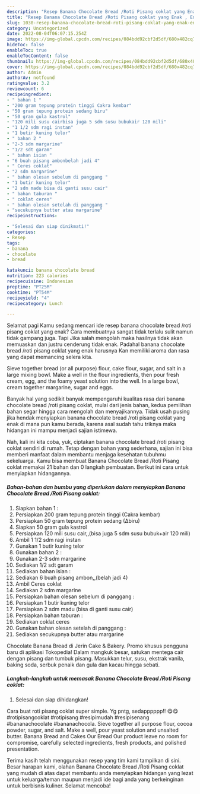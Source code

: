 ```yaml
---
description: "Resep Banana Chocolate Bread /Roti Pisang coklat yang Enak , Enak"
title: "Resep Banana Chocolate Bread /Roti Pisang coklat yang Enak , Enak"
slug: 1030-resep-banana-chocolate-bread-roti-pisang-coklat-yang-enak-enak
category: Uncategorized
date: 2022-08-04T06:07:15.254Z
image: https://img-global.cpcdn.com/recipes/084bdd92cbf2d5df/680x482cq70/banana-chocolate-bread-roti-pisang-coklat-foto-resep-utama.jpg
hideToc: false
enableToc: true
enableTocContent: false
thumbnail: https://img-global.cpcdn.com/recipes/084bdd92cbf2d5df/680x482cq70/banana-chocolate-bread-roti-pisang-coklat-foto-resep-utama.jpg
cover: https://img-global.cpcdn.com/recipes/084bdd92cbf2d5df/680x482cq70/banana-chocolate-bread-roti-pisang-coklat-foto-resep-utama.jpg
author: Admin
authorAv: notfound
ratingvalue: 3.2
reviewcount: 6
recipeingredient:
- " bahan 1 "
- "200 gram tepung protein tinggi Cakra kembar"
- "50 gram tepung protein sedang biru"
- "50 gram gula kastrol"
- "120 mili susu cairbisa juga 5 sdm susu bubukair 120 mili"
- "1 1/2 sdm ragi instan"
- "1 butir kuning telor"
- " bahan 2 "
- "2-3 sdm margarine"
- "1/2 sdt garam"
- " bahan isian "
- "6 buah pisang ambonbelah jadi 4"
- " Ceres coklat"
- "2 sdm margarine"
- " bahan olesan sebelum di panggang "
- "1 butir kuning telor"
- "2 sdm madu bisa di ganti susu cair"
- " bahan taburan "
- " coklat ceres"
- " bahan olesan setelah di panggang "
- "secukupnya butter atau margarine"
recipeinstructions:

- "Selesai dan siap dinikmati!"
categories:
- Resep
tags:
- banana
- chocolate
- bread

katakunci: banana chocolate bread 
nutrition: 223 calories
recipecuisine: Indonesian
preptime: "PT25M"
cooktime: "PT54M"
recipeyield: "4"
recipecategory: Lunch

---
```



Selamat pagi Kamu sedang mencari ide resep banana chocolate bread /roti pisang coklat yang enak? Cara membuatnya sangat tidak terlalu sulit namun tidak gampang juga. Tapi Jika salah mengolah maka hasilnya tidak akan memuaskan dan justru cenderung tidak enak. Padahal banana chocolate bread /roti pisang coklat yang enak harusnya Kan memiliki aroma dan rasa yang dapat memancing selera kita.


Sieve together bread (or all purpose) flour, cake flour, sugar, and salt in a large mixing bowl. Make a well in the flour ingredients, then pour fresh cream, egg, and the foamy yeast solution into the well. In a large bowl, cream together margarine, sugar and eggs.

Banyak hal yang sedikit banyak mempengaruhi kualitas rasa dari banana chocolate bread /roti pisang coklat, mulai dari jenis bahan, kedua pemilihan bahan segar hingga cara mengolah dan menyajikannya. Tidak usah pusing jika hendak menyiapkan banana chocolate bread /roti pisang coklat yang enak di mana pun kamu berada, karena asal sudah tahu triknya maka hidangan ini mampu menjadi sajian istimewa.


Nah, kali ini kita coba, yuk, ciptakan banana chocolate bread /roti pisang coklat sendiri di rumah. Tetap dengan bahan yang sederhana, sajian ini bisa memberi manfaat dalam membantu menjaga kesehatan tubuhmu sekeluarga. Kamu bisa membuat Banana Chocolate Bread /Roti Pisang coklat memakai 21 bahan dan 0 langkah pembuatan. Berikut ini cara untuk menyiapkan hidangannya.

<!--inarticleads1-->

##### Bahan-bahan dan bumbu yang diperlukan dalam menyiapkan Banana Chocolate Bread /Roti Pisang coklat:

1. Siapkan  bahan 1 :
1. Persiapkan 200 gram tepung protein tinggi (Cakra kembar)
1. Persiapkan 50 gram tepung protein sedang (∆biru)
1. Siapkan 50 gram gula kastrol
1. Persiapkan 120 mili susu cair,,(bisa juga 5 sdm susu bubuk+air 120 mili)
1. Ambil 1 1/2 sdm ragi instan
1. Gunakan 1 butir kuning telor
1. Gunakan  bahan 2 :
1. Gunakan 2-3 sdm margarine
1. Sediakan 1/2 sdt garam
1. Sediakan  bahan isian :
1. Sediakan 6 buah pisang ambon,,(belah jadi 4)
1. Ambil  Ceres coklat
1. Sediakan 2 sdm margarine
1. Persiapkan  bahan olesan sebelum di panggang :
1. Persiapkan 1 butir kuning telor
1. Persiapkan 2 sdm madu (bisa di ganti susu cair)
1. Persiapkan  bahan taburan :
1. Sediakan  coklat ceres
1. Gunakan  bahan olesan setelah di panggang :
1. Sediakan secukupnya butter atau margarine


Chocolate Banana Bread di Jerin Cake &amp; Bakery. Promo khusus pengguna baru di aplikasi Tokopedia! Dalam mangkuk besar, satukan mentega cair dengan pisang dan tumbuk pisang. Masukkan telur, susu, ekstrak vanila, baking soda, serbuk penaik dan gula dan kacau hingga sebati. 

<!--inarticleads2-->

##### Langkah-langkah untuk memasak Banana Chocolate Bread /Roti Pisang coklat:


1. Selesai dan siap dihidangkan!

Cara buat roti pisang coklat super simple. Yg pntg, sedapppppp!! 😋😋#rotipisangcoklat #rotipisang #resipimudah #resipisenang #bananachocolate #bananachocola. Sieve together all purpose flour, cocoa powder, sugar, and salt. Make a well, pour yeast solution and unsalted butter. Banana Bread and Cakes Our Bread Our product leave no room for compromise, carefully selected ingredients, fresh products, and polished presentation. 

Terima kasih telah menggunakan resep yang tim kami tampilkan di sini. Besar harapan kami, olahan Banana Chocolate Bread /Roti Pisang coklat yang mudah di atas dapat membantu anda menyiapkan hidangan yang lezat untuk keluarga/teman maupun menjadi ide bagi anda yang berkeinginan untuk berbisnis kuliner. Selamat mencoba!
